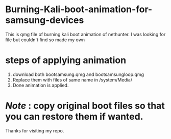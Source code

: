 # Burning-Kali-boot-animation-for-samsung-devices
This is qmg file of burning kali boot animation of nethunter.
I was looking for file but couldn't find so made my own

# steps of applying animation
1) download both bootsamsung.qmg and bootsamsungloop.qmg
2) Replace them with files of same name in /system/Media/
3) Done animation is applied.

# *Note* : copy original boot files so that you can restore them if wanted.
Thanks for visiting my repo.
